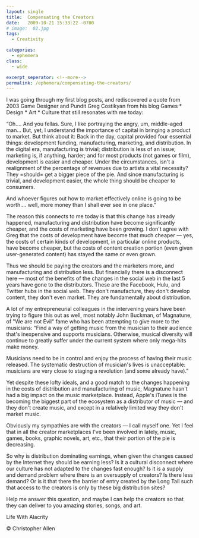```yaml
---
layout: single
title:  Compensating the Creators
date:   2009-10-21 15:33:22 -0700
# image:  02.jpg
tags: 
  - Creativity

categories:
  - ephemera
class:
  - wide

excerpt_seperator: <!--more-->
permalink: /ephemera/compensating-the-creators/
---
```


I was going through my first blog posts, and rediscovered a quote from 2003 Game Designer and Pundit Greg Costikyan from his blog Games * Design * Art * Culture that still resonates with me today:

“Oh.... And you fellas. Sure, I like portraying the angry, um, middle-aged man... But, yet, I understand the importance of capital in bringing a product to market. But think about it: Back in the day, capital provided four essential things: development funding, manufacturing, marketing, and distribution. In the digital era, manufacturing is trivial; distribution is less of an issue; marketing is, if anything, harder; and for most products (not games or film), development is easier and cheaper. Under the circumstances, isn't a realignment of the percentage of revenues due to artists a vital necessity? They =should= get a bigger piece of the pie. And since manufacturing is trivial, and development easier, the whole thing should be cheaper to consumers.

And whoever figures out how to market effectively online is going to be worth.... well, more money than I shall ever see in one place.”

The reason this connects to me today is that this change has already happened, manufacturing and distribution have become significantly cheaper, and the costs of marketing have been growing. I don't agree with Greg that the costs of development have become that much cheaper — yes, the costs of certain kinds of development, in particular online products, have become cheaper, but the costs of content creation portion (even given user-generated content) has stayed the same or even grown. 

Thus we should be paying the creators and the marketers more, and manufacturing and distribution less. But financially there is a disconnect here — most of the benefits of the changes in the social web in the last 5 years have gone to the distributors. These are the Facebook, Hulu, and Twitter hubs in the social web. They don't manufacture, they don't develop content, they don't even market. They are fundamentally about distribution.

A lot of my entrepreneurial colleagues in the intervening years have been trying to figure this out as well, most notably John Buckman, of Magnatune, of "We are not Evil" fame who has been attempting to give more to the musicians:
“Find a way of getting music from the musician to their audience that's inexpensive and supports musicians. Otherwise, musical diversity will continue to greatly suffer under the current system where only mega-hits make money.

Musicians need to be in control and enjoy the process of having their music released. The systematic destruction of musician's lives is unacceptable: musicians are very close to staging a revolution (and some already have).”

Yet despite these lofty ideals, and a good match to the changes happening in the costs of distribution and manufacturing of music, Magnatune hasn't had a big impact on the music marketplace. Instead, Apple's iTunes is the becoming the biggest part of the ecosystem as a distributor of music — and they don't create music, and except in a relatively limited way they don't market music.

Obviously my sympathies are with the creators — I call myself one. Yet I feel that in all the creator marketplaces I've been involved in lately, music, games, books, graphic novels, art, etc., that their portion of the pie is decreasing.

So why is distribution dominating earnings, when given the changes caused by the Internet they should be earning less? Is it a cultural disconnect where our culture has not adapted to the changes fast enough? Is it is a supply and demand problem where there is an oversupply of creators? Is there less demand? Or is it that there the barrier of entry created by the Long Tail such that access to the creators is only by these big distribution sites?

Help me answer this question, and maybe I can help the creators so that they can deliver to you amazing stories, songs, and art.

Life With Alacrity

© Christopher Allen